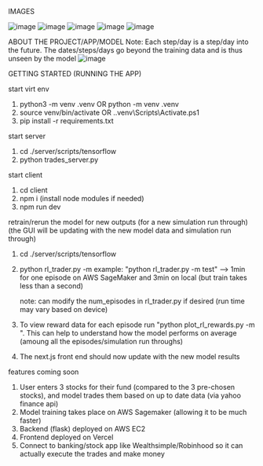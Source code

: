 IMAGES

![image](https://github.com/user-attachments/assets/e61a7681-2a1e-4812-b015-5e64c00ad16b)
![image](https://github.com/user-attachments/assets/acb63d57-2fd3-4d0c-84e3-7d93317ab03a)
![image](https://github.com/user-attachments/assets/a0ec3f40-66c6-42f4-a839-8bc5a9f6fc69)
![image](https://github.com/user-attachments/assets/6ce006c6-4f5c-456f-aa3d-c5b10c48d363)
![image](https://github.com/user-attachments/assets/468e50b5-949f-4dc3-8935-8e7ef1c2fdad)


ABOUT THE PROJECT/APP/MODEL
Note: Each step/day is a step/day into the future. The dates/steps/days go beyond the training data and is thus unseen by the model
![image](https://github.com/user-attachments/assets/3da9570f-c1e1-4868-beb9-3ef87ca4464d)


GETTING STARTED (RUNNING THE APP)

start virt env
1. python3 -m venv .venv OR python -m venv .venv
2. source venv/bin/activate OR .\.venv\Scripts\Activate.ps1
3. pip install -r requirements.txt

start server
1. cd ./server/scripts/tensorflow
2. python trades_server.py

start client
1. cd client
2. npm i (install node modules if needed)
3. npm run dev

retrain/rerun the model for new outputs (for a new simulation run through) (the GUI will be updating with the new model data and simulation run through)
1. cd ./server/scripts/tensorflow
2. python rl_trader.py -m <test OR train>
      example: "python rl_trader.py -m test"  --> 1min for one episode on AWS SageMaker and 3min on local (but train takes less than a second)

      note: can modify the num_episodes in rl_trader.py if desired (run time may vary based on device)
3. To view reward data for each episode run "python plot_rl_rewards.py -m <test OR train>". This can help to understand how the model performs on average (amoung all the episodes/simulation run throughs)
4. The next.js front end should now update with the new model results

features coming soon
1. User enters 3 stocks for their fund (compared to the 3 pre-chosen stocks), and model trades them based on up to date data (via yahoo finance api)
2. Model training takes place on AWS Sagemaker (allowing it to be much faster)
3. Backend (flask) deployed on AWS EC2
4. Frontend deployed on Vercel
5. Connect to banking/stock app like Wealthsimple/Robinhood so it can actually execute the trades and make money
